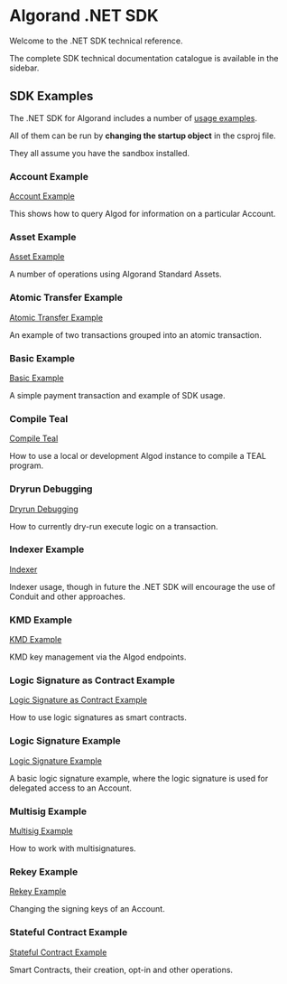 # Algorand .NET SDK


Welcome to the .NET SDK technical reference.

The complete SDK technical documentation catalogue is available in the sidebar.

## SDK Examples

The .NET SDK for Algorand includes a number of [usage examples](https://github.com/FrankSzendzielarz/dotnet-algorand-sdk/tree/master/sdk-examples).

All of them can be run by **changing the startup object** in the csproj file.

They all assume you have the sandbox installed.

### Account Example
[Account Example](https://github.com/FrankSzendzielarz/dotnet-algorand-sdk/blob/master/sdk-examples/AccountExample.cs)

This shows how to query Algod for information on a particular Account.

### Asset Example
[Asset Example](https://github.com/FrankSzendzielarz/dotnet-algorand-sdk/blob/master/sdk-examples/AssetExample.cs)

A number of operations using Algorand Standard Assets.

### Atomic Transfer Example
[Atomic Transfer Example](https://github.com/FrankSzendzielarz/dotnet-algorand-sdk/blob/master/sdk-examples/AtomicTransferExample.cs)

An example of two transactions grouped into an atomic transaction.


### Basic Example
[Basic Example](https://github.com/FrankSzendzielarz/dotnet-algorand-sdk/blob/master/sdk-examples/BasicExample.cs)

A simple payment transaction and example of SDK usage.

### Compile Teal
[Compile Teal](https://github.com/FrankSzendzielarz/dotnet-algorand-sdk/blob/master/sdk-examples/CompileTeal.cs)

How to use a local or development Algod instance to compile a TEAL program.

### Dryrun Debugging
[Dryrun Debugging](https://github.com/FrankSzendzielarz/dotnet-algorand-sdk/blob/master/sdk-examples/DryrunDebuggingExample.cs)

How to currently dry-run execute logic on a transaction.

### Indexer Example
[Indexer](https://github.com/FrankSzendzielarz/dotnet-algorand-sdk/blob/master/sdk-examples/IndexerExample.cs)

Indexer usage, though in future the .NET SDK will encourage the use of Conduit and other approaches.

### KMD Example
[KMD Example](https://github.com/FrankSzendzielarz/dotnet-algorand-sdk/blob/master/sdk-examples/KMDExample.cs)

KMD key management via the Algod endpoints. 

### Logic Signature as Contract Example
[Logic Signature as Contract Example](https://github.com/FrankSzendzielarz/dotnet-algorand-sdk/blob/master/sdk-examples/LogicSignatureContractAccountExample.cs)

How to use logic signatures as smart contracts.

### Logic Signature Example
[Logic Signature Example](https://github.com/FrankSzendzielarz/dotnet-algorand-sdk/blob/master/sdk-examples/LogicSignatureExample.cs)

A basic logic signature example, where the logic signature is used for delegated access to an Account.

### Multisig Example
[Multisig Example](https://github.com/FrankSzendzielarz/dotnet-algorand-sdk/blob/master/sdk-examples/MultisigExample.cs)

How to work with multisignatures.

### Rekey Example
[Rekey Example](https://github.com/FrankSzendzielarz/dotnet-algorand-sdk/blob/master/sdk-examples/RekeyExample.cs)

Changing the signing keys of an Account.

### Stateful Contract Example
[Stateful Contract Example](https://github.com/FrankSzendzielarz/dotnet-algorand-sdk/blob/master/sdk-examples/StatefulContractExample.cs)

Smart Contracts, their creation, opt-in and other operations.

